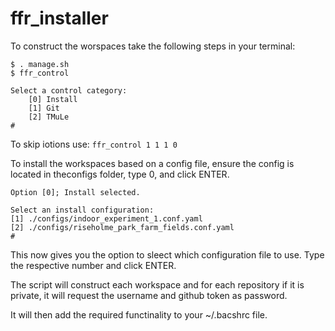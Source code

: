 # ffr_installer

To construct the worspaces take the following steps in your terminal:
```
$ . manage.sh
$ ffr_control

Select a control category:
    [0] Install
    [1] Git
    [2] TMuLe
# 
```

To skip iotions use: `ffr_control 1 1 1 0`

To install the workspaces based on a config file, ensure the config is located in theconfigs folder, type 0, and click ENTER.
```
Option [0]; Install selected.

Select an install configuration:
[1] ./configs/indoor_experiment_1.conf.yaml
[2] ./configs/riseholme_park_farm_fields.conf.yaml
# 
```

This now gives you the option to sleect which configuration file to use. 
Type the respective number and click ENTER.

The script will construct each workspace and for each repository if it is private,
it will request the username and github token as password.

It will then add the required functinality to your ~/.bacshrc file.
